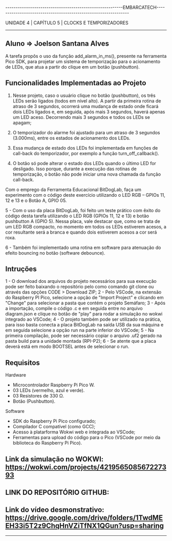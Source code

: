 ---------------------------------------------------------EMBARCATECH----------------------------------------------------------------

UNIDADE 4 | CAPÍTULO 5 | CLOCKS E TEMPORIZADORES 
____________________________________________________________________________________________________________________________________

## Aluno => Joelson Santana Alves 

A tarefa propôs o uso da função add_alarm_in_ms(), presente
na ferramenta Pico SDK, para projetar um sistema de temporização
para o acionamento de LEDs, que atua a partir do clique em um
botão (pushbutton). 

## Funcionalidades Implementadas ao Projeto

1. Nesse projeto, caso o usuário clique no botão (pushbutton), os três LEDs serão
ligados (todos em nível alto). A partir da primeira rotina de atraso de 3 segundos,
ocorrerá uma mudança de estado onde ficará dois LEDs ligados e, em seguida, após mais 3 segundos, 
haverá apenas um LED aceso. Decorrendo mais 3 segundos e todos os LEDs se apagam;

2. O temporizador do alarme foi ajustado para um atraso de 3 segundos (3.000ms), entre os estados de acionamento dos
LEDs.

3. Essa mudança de estado dos LEDs foi implementada em
funções de call-back do temporizador, por exemplo a função  turn_off_callback().

4. O botão só pode alterar o estado dos LEDs quando o último LED
for desligado. Isso porque, durante a execução das rotinas de
temporização, o botão não pode iniciar uma nova chamada da
função call-back.

Com o emprego da Ferramenta Educacional BitDogLab, faça
um experimento com o código deste exercício utilizando o LED
RGB – GPIOs 11, 12 e 13 e o Botão A, GPIO 05.

5 - Com o uso da placa BitDogLab, foi feito um teste prático com êxito do código desta tarefa utilizando o LED
RGB (GPIOs 11, 12 e 13) e botão pushbutton A (GPIO 5). Nessa placa, vale destacar que, como se trata de um LED RGB compacto, no momento em todos os LEDs estiverem acesos, a cor resultante será a branca e quando dois estiverem acesos a cor será roxa.

6 - Também foi implementado uma rotina em software para atenuação
do efeito bouncing no botão (software debounce).

## Intruções
1 - O download dos arquivos do projeto necessários para sua execução pode ser feito baixando o repositório pelo como comando git clone <link do repositorio> ou através das opções CODE > Download ZIP;
2 - Pelo VSCode, na extensão do Raspberry PI Pico, selecione a opção de "Import Project" e clicando em "Change" para selecionar a pasta que contém o projeto Semáfaro;
3 - Após a importação, compile o código .c e em seguida entre no arquivo diagram.json e clique no botão de "play" para rodar a simulação no wokwi integrado ao VSCode;
4 - O projeto também pode ser utilizado na prática, para  isso basta conecta a placa BitDogLab na saída USB da sua máquina e em seguida selecione a opção run na parte inferior do VSCode;
5 - Na primeira compilação, pode ser necessário copiar o arquivo .uf2 gerado na pasta build para a unidade montada (RPI-P2);
6 - Se atente que a placa deverá está em modo BOOTSEL antes de selecionar o run.

## Requisitos

Hardware
- Microcontrolador Raspberry Pi Pico W.
- 03 LEDs (vermelho, azul e verde).
- 03 Resistores de 330 Ω.
- Botão (Pushbutton).

Software
- SDK do Raspberry Pi Pico configurado;
- Compilador C compatível (como GCC);
- Acesso à platarforma Wokwi web e integrada ao VSCode;
- Ferramentas para upload do código para o Pico (VSCode por meio da biblioteca do Raspberry Pi Pico).

## Link da simulação no WOKWI: https://wokwi.com/projects/421956508567227393

## LINK DO REPOSITÓRIO GITHUB: 

## Link do vídeo desmonstrativo: https://drive.google.com/drive/folders/1TwdMEEH33i5T2z9ChqHnVZiTfNX1QGun?usp=sharing
____________________________________________________________________________________________________________________________________
